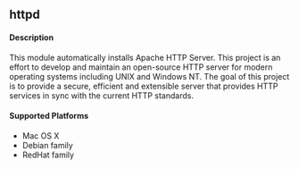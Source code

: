 ## httpd

#### Description

This module automatically installs Apache HTTP Server. This project is an
effort to develop and maintain an open-source HTTP server for modern operating
systems including UNIX and Windows NT. The goal of this project is to provide
a secure, efficient and extensible server that provides HTTP services in sync
with the current HTTP standards.

#### Supported Platforms

 * Mac OS X
 * Debian family
 * RedHat family
